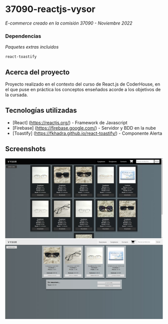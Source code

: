 # 37090-reactjs-vysor

_E-commerce creado en la comisión 37090 - Noviembre 2022_

### Dependencias

_Paquetes extras incluidos_
```
react-toastify 
```

## Acerca del proyecto
Proyecto realizado en el contexto del curso de React.js de CoderHouse, en el que puse en práctica los conceptos enseñados acorde a los objetivos de la cursada.

## Tecnologías utilizadas

* [React] (https://reactjs.org/) - Framework de Javascript
* [Firebase] (https://firebase.google.com/) - Servidor y BDD en la nube
* [Toastify] (https://fkhadra.github.io/react-toastify/) - Componente Alerta

## Screenshots

![Listado de productos (dark mode)](https://raw.githubusercontent.com/oxivinter/37090-reactjs-vysor/main/docs/snapshot001.jpg)
![Carrito de compra (light mode)](https://raw.githubusercontent.com/oxivinter/37090-reactjs-vysor/main/docs/snapshot002.jpg)